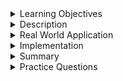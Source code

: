 
<details><summary>Learning Objectives</summary>
<br>

After completing this module, associates should be able to:

- To define and implement Composite key

</details>
<details><summary>Description</summary>

## Composite Key

- Composite key is a combination of columns used to uniquely identify a table.
- A composite key can also be a combination of candidate keys.
- A group of all the foreign keys can also be used to uniquely identify a table, even in this scenario is also considered a composite key.


</details>
<details><summary>Real World Application</summary>
<br>

Consider a scenario where there is a `student` table, `mentor` table, and another table named `mentor_mentee`. A student can have multiple mentors, and a mentor can have multiple students. In this type of relationship, the `mentor_mentee` table stores pairings between a student and their mentor. Records in the student table can be uniquely identified by `student id`, records in mentor table can be identified by `mentor id`, but the table `mentor_mentee` needs both `student id` and `mentor id` to uniquely identify a record. Both `student id` and `mentor id` are grouped as a primary key.

</details>
<details><summary>Implementation</summary> 
<br>

Below is an example of using a composite key.

## Step 1: Create the tables called employee, client, and branch.

``` sql
CREATE TABLE employee(
    employee_id INT PRIMARY KEY,
    first_name VARCHAR(20),
    last_name VARCHAR(20),
    manager_id INT,
    FOREIGN KEY(manager_id) REFERENCES employee(employee_id) ON DELETE SET NULL
    );
CREATE TABLE client(
    client_id INT PRIMARY KEY,
    client_name VARCHAR(20),
    branch_id INT,
    FOREIGN KEY(branch_id) REFERENCES branch(branch_id) ON DELETE SET NULL

);
CREATE TABLE branch (
  branch_id INT PRIMARY KEY,
  client_name VARCHAR(40),
  manager_id INT,
  FOREIGN KEY(manager_id) REFERENCES employee(employee_id) ON DELETE SET NULL
);
```
## Step 2: Create a table works_with

``` sql
CREATE TABLE works_with (
  employee_id INT,
  client_id INT,
  sales INT,
  PRIMARY KEY(employee_id, client_id),
  FOREIGN KEY(employee_id) REFERENCES Employee(employee_id) ON DELETE CASCADE,
  FOREIGN KEY(client_id) REFERENCES Client(client_id) ON DELETE CASCADE
);
```
In the above table `works_with`, `employee_id` and `client_id` are combined to create a composite key.

</details>
<details><summary>Summary</summary> 
<br>

- Composite key is a combination of columns used to uniquely identify a table.
- A composite key can also be a combination of candidate keys.
- A group of all the foreign keys can also be used to uniquely identify a table, even in this scenario is also considered a composite key.

</details>
<details><summary>Practice Questions</summary>

[Practice Questions](./Quiz.gift)</details>
